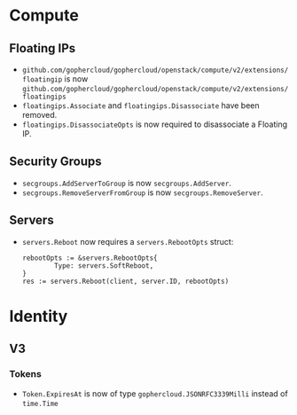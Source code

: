 # Compute

## Floating IPs

- `github.com/gophercloud/gophercloud/openstack/compute/v2/extensions/floatingip` is now `github.com/gophercloud/gophercloud/openstack/compute/v2/extensions/floatingips`
- `floatingips.Associate` and `floatingips.Disassociate` have been removed.
- `floatingips.DisassociateOpts` is now required to disassociate a Floating IP.

## Security Groups

- `secgroups.AddServerToGroup` is now `secgroups.AddServer`.
- `secgroups.RemoveServerFromGroup` is now `secgroups.RemoveServer`.

## Servers

- `servers.Reboot` now requires a `servers.RebootOpts` struct:

  ```golang
  rebootOpts := &servers.RebootOpts{
          Type: servers.SoftReboot,
  }
  res := servers.Reboot(client, server.ID, rebootOpts)
  ```

# Identity

## V3

### Tokens

- `Token.ExpiresAt` is now of type `gophercloud.JSONRFC3339Milli` instead of
  `time.Time`
